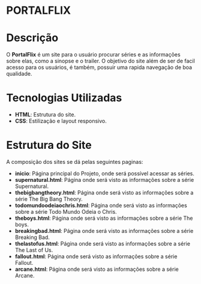 # PORTALFLIX
# Descrição
O **PortalFlix** é um site para o usuário procurar séries e as informações sobre elas, como a sinopse e o trailer. O objetivo do site além de ser de facil acesso para os usuários, é também, possuir uma rapida navegação de boa qualidade.
# Tecnologias Utilizadas
* **HTML**: Estrutura do site.
* **CSS**: Estilização e layout responsivo.
# Estrutura do Site
A composição dos sites se dá pelas seguintes paginas:
* **inicio**: Página principal do Projeto, onde será possível acessar as séries.
* **supernatural.html**: Página onde será visto as informações sobre a série Supernatural.
* **thebigbangtheory.html**: Página onde será visto as informações sobre a série The Big Bang Theory.
* **todomundoodeiaochris.html**: Página onde será visto as informações sobre a série Todo Mundo Odeia o Chris.
* **theboys.html**: Página onde será visto as informações sobre a série The boys.
* **breakingbad.html**: Página onde será visto as informações sobre a série Breaking Bad.
* **thelastofus.html**: Página onde será visto as informações sobre a série The Last of Us.
* **fallout.html**: Página onde será visto as informações sobre a série Fallout.
* **arcane.html**: Página onde será visto as informações sobre a série Arcane.
